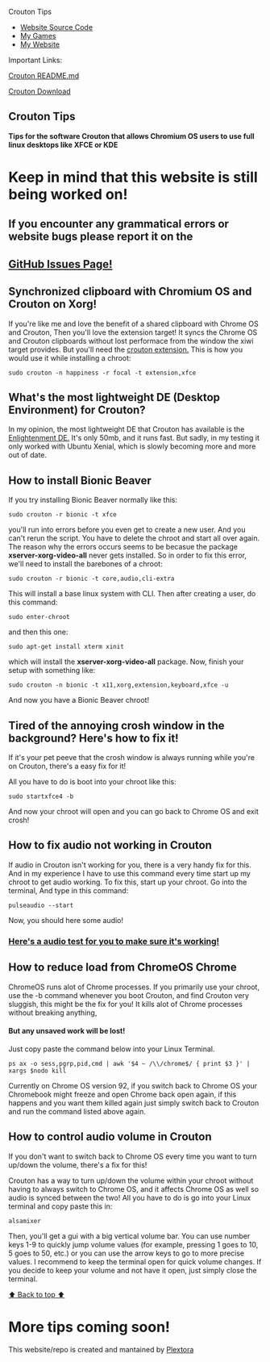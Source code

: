Crouton Tips      


*   [Website Source Code](https://github.com/Plextora/crouton-tips)
*   [My Games](https://plextora.itch.io)
*   [My Website](https://plextora.github.io/Web-Page/)

Important Links:

[Crouton README.md](https://github.com/dnschneid/crouton#readme)

[Crouton Download](https://goo.gl/fd3zc) 

Crouton Tips
------------

**Tips for the software Crouton that allows Chromium OS users to use full linux desktops like XFCE or KDE**

**Keep in mind that this website is still being worked on!**
============================================================

If you encounter any grammatical errors or website bugs please report it on the
-------------------------------------------------------------------------------

**[GitHub Issues Page!](https://github.com/Plextora/crouton-tips/issues)**
---------------------------------------------

**Synchronized clipboard with Chromium OS and Crouton on Xorg!**
----------------------------------------------------------------

If you're like me and love the benefit of a shared clipboard with Chrome OS and Crouton, Then you'll love the extension target! It syncs the Chrome OS and Crouton clipboards without lost performace from the window the xiwi target provides. But you'll need the [crouton extension.](https://chrome.google.com/webstore/detail/crouton-integration/gcpneefbbnfalgjniomfjknbcgkbijom) This is how you would use it while installing a chroot:

    sudo crouton -n happiness -r focal -t extension,xfce

**What's the most lightweight DE (Desktop Environment) for Crouton?**
---------------------------------------------------------------------

In my opinion, the most lightweight DE that Crouton has available is the [Enlightenment DE.](https://www.enlightenment.org) It's only 50mb, and it runs fast. But sadly, in my testing it only worked with Ubuntu Xenial, which is slowly becoming more and more out of date.

**How to install Bionic Beaver**
--------------------------------

If you try installing Bionic Beaver normally like this:

    sudo crouton -r bionic -t xfce

you'll run into errors before you even get to create a new user. And you can't rerun the script. You have to delete the chroot and start all over again. The reason why the errors occurs seems to be becasue the package **xserver-xorg-video-all** never gets installed. So in order to fix this error, we'll need to install the barebones of a chroot:

    sudo crouton -r bionic -t core,audio,cli-extra

This will install a base linux system with CLI. Then after creating a user, do this command:

    sudo enter-chroot

and then this one:

    sudo apt-get install xterm xinit

which will install the **xserver-xorg-video-all** package. Now, finish your setup with something like:

    sudo crouton -n bionic -t x11,xorg,extension,keyboard,xfce -u

And now you have a Bionic Beaver chroot!

**Tired of the annoying crosh window in the background? Here's how to fix it!**
-------------------------------------------------------------------------------

If it's your pet peeve that the crosh window is always running while you're on Crouton, there's a easy fix for it!

All you have to do is boot into your chroot like this:

    sudo startxfce4 -b

And now your chroot will open and you can go back to Chrome OS and exit crosh!

**How to fix audio not working in Crouton**
-------------------------------------------

If audio in Crouton isn't working for you, there is a very handy fix for this. And in my experience I have to use this command every time start up my chroot to get audio working. To fix this, start up your chroot. Go into the terminal, And type in this command:

    pulseaudio --start

Now, you should here some audio!

### [Here's a audio test for you to make sure it's working!](https://www.youtube.com/watch?v=pSVoqmugJVM)

**How to reduce load from ChromeOS Chrome**
-------------------------------------------

ChromeOS runs alot of Chrome processes. If you primarily use your chroot, use the -b command whenever you boot Crouton, and find Crouton very sluggish, this might be the fix for you! It kills alot of Chrome processes without breaking anything,

#### **But any unsaved work will be lost!**

Just copy paste the command below into your Linux Terminal.

    ps ax -o sess,pgrp,pid,cmd | awk '$4 ~ /\\/chrome$/ { print $3 }' | xargs $nodo kill

Currently on Chrome OS version 92, if you switch back to Chrome OS your Chromebook might freeze and open Chrome back open again, if this happens and you want them killed again just simply switch back to Crouton and run the command listed above again.

**How to control audio volume in Crouton**
------------------------------------------

If you don't want to switch back to Chrome OS every time you want to turn up/down the volume, there's a fix for this!

Crouton has a way to turn up/down the volume within your chroot without having to always switch to Chrome OS, and it affects Chrome OS as well so audio is synced between the two! All you have to do is go into your Linux terminal and copy paste this in:

    alsamixer

Then, you'll get a gui with a big vertical volume bar. You can use number keys 1-9 to quickly jump volume values (for example, pressing 1 goes to 10, 5 goes to 50, etc.) or you can use the arrow keys to go to more precise values. I recommend to keep the terminal open for quick volume changes. If you decide to keep your volume and not have it open, just simply close the terminal.

[⬆️ Back to top ⬆️](https://github.com/Plextora/crouton-tips#readme)


# More tips coming soon!

This website/repo is created and mantained by [Plextora](https://github.com/Plextora)
